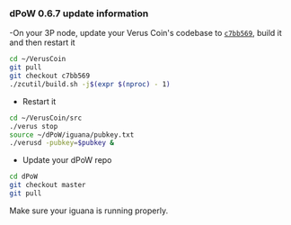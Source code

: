 ### dPoW 0.6.7 update information

-On your 3P node, update your Verus Coin's codebase to [`c7bb569`](https://github.com/VerusCoin/VerusCoin/tree/c7bb569d664c1ed1a5e680df1acac1b64cad5597), build it and then restart it

```bash
cd ~/VerusCoin
git pull
git checkout c7bb569
./zcutil/build.sh -j$(expr $(nproc) - 1)
```

- Restart it

```bash
cd ~/VerusCoin/src
./verus stop
source ~/dPoW/iguana/pubkey.txt
./verusd -pubkey=$pubkey &
```

- Update your dPoW repo

```bash
cd dPoW
git checkout master
git pull
```

Make sure your iguana is running properly.
